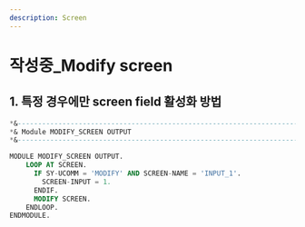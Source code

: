 ```yaml
---
description: Screen
---
```


# 작성중\_Modify screen



## 1. 특정 경우에만 screen field 활성화 방법

```sql
*&---------------------------------------------------------------------*
*& Module MODIFY_SCREEN OUTPUT
*&---------------------------------------------------------------------*

MODULE MODIFY_SCREEN OUTPUT.
    LOOP AT SCREEN.
      IF SY-UCOMM = 'MODIFY' AND SCREEN-NAME = 'INPUT_1'.
        SCREEN-INPUT = 1.
      ENDIF.  
      MODIFY SCREEN.
    ENDLOOP.
ENDMODULE.
```

